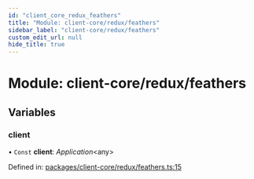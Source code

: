 ```yaml
---
id: "client_core_redux_feathers"
title: "Module: client-core/redux/feathers"
sidebar_label: "client-core/redux/feathers"
custom_edit_url: null
hide_title: true
---
```


# Module: client-core/redux/feathers

## Variables

### client

• `Const` **client**: *Application*<any\>

Defined in: [packages/client-core/redux/feathers.ts:15](https://github.com/xr3ngine/xr3ngine/blob/5a0f83ed8/packages/client-core/redux/feathers.ts#L15)
